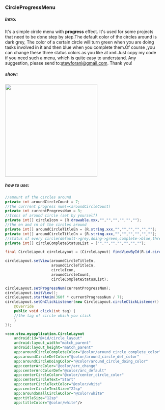 ### CircleProgressMenu

##### Intro:

It's  a simple circle menu with **progress** effect.  It's used for some projects that need to be done step by step.The default color of the circles around is dark grey, The color of a certain circle will turn green when you are doing tasks involved in it and then blue when you complete them.Of course ,you can change these three status colors as you like at xml.Just copy my code if you need such a menu, which is quite easy to understand. Any suggestion, please send to:stewforani@gmail.com. Thank you!

##### show:
<img src="https://github.com/stewForAni/CircleMenuLayout/blob/master/images/WechatIMG6.png" width="300" src="https://github.com/stewForAni/CircleMenuLayout/blob/master/images/WechatIMG7.png" width="300"
src="https://github.com/stewForAni/CircleMenuLayout/blob/master/images/WechatIMG8.png" width="300"></img>


##### how to use:

```java
//amount of the circles around
private int aroundCircleCount = 7;
//the currrent progress num(=<aroundCircleCount)
private int currentProgressNum = 3;
//Icons of around circle (set by yourself)
private int[] circleIcon = {R.drawable.xxx,"","","","","",""};
//the en and cn of the circles around
private int[] aroundCircleTitleEn = {R.string.xxx,"","","","","",""};
private int[] aroundCircleTitleCn = {R.string.xxx,"","","","","",""};
//status of every circle(default->grey,doing->green,complete->blue,three status and //color set by yourself)
private int[] circleCompleteStatusList = {"","","","","","",""};
```


```java
final CircleLayout circleLayout = (CircleLayout) findViewById(R.id.circle_layout);

circleLayout.setView(aroundCircleTitleEn, 
                     aroundCircleTitleCn,
                     circleIcon,
                     aroundCircleCount,
                     circleCompleteStatusList);

circleLayout.setProgressNum(currentProgressNum);
circleLayout.initView();
circleLayout.startAnim(360f * currentProgressNum / 7);
circleLayout.setOnClickListener(new CircleLayout.circleClickListener() {
    @Override
    public void click(int tag) {
    //the tag of circle which you click
    }
});
```


```xml
<com.stew.myapplication.CircleLayout
    android:id="@+id/circle_layout"
    android:layout_width="match_parent"
    android:layout_height="match_parent"                                   
    app:aroundCircleCompleteColor="@color/around_circle_complete_color"
    app:aroundCircleDefColor="@color/around_circle_def_color"
    app:aroundCircleDoingColor="@color/around_circle_doing_color"
    app:centerArcColor="@color/arc_change"
    app:centerArcColorDef="@color/arc_default"
    app:centerCircleColor="@color/center_circle_color"
    app:centerCircleText="Start"
    app:centerCircleTextColor="@color/white"
    app:centerCircleTextSize="22sp"
    app:aroundSmallCircleColor="@color/white"
    app:titleSize="12sp"
    app:titleColor="@color/white"/>
```
